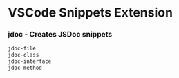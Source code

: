 # VSCode Snippets Extension
### jdoc - Creates JSDoc snippets

``` BASH
jdoc-file
jdoc-class
jdoc-interface
jdoc-method
```
